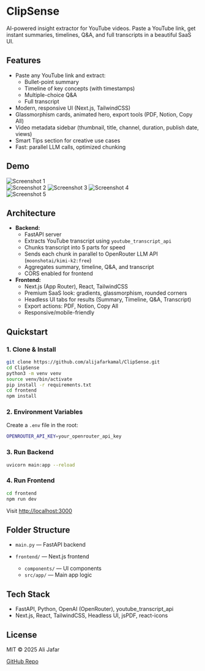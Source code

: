 
# ClipSense

AI-powered insight extractor for YouTube videos. Paste a YouTube link, get instant summaries, timelines, Q&A, and full transcripts in a beautiful SaaS UI.

## Features

- Paste any YouTube link and extract:
  - Bullet-point summary
  - Timeline of key concepts (with timestamps)
  - Multiple-choice Q&A
  - Full transcript
- Modern, responsive UI (Next.js, TailwindCSS)
- Glassmorphism cards, animated hero, export tools (PDF, Notion, Copy All)
- Video metadata sidebar (thumbnail, title, channel, duration, publish date, views)
- Smart Tips section for creative use cases
- Fast: parallel LLM calls, optimized chunking

## Demo

![Screenshot 1](https://github.com/user-attachments/assets/30ac20be-974b-4ba9-bdca-5e2b07404fc3)  
![Screenshot 2](https://github.com/user-attachments/assets/4af53e6d-6312-4900-a13b-d537b23f0987) 
![Screenshot 3](https://github.com/user-attachments/assets/59060c49-ac82-4b26-b34f-098c26ccf124) 
![Screenshot 4](https://github.com/user-attachments/assets/6ecf7797-5dd3-4be7-9ed5-e20dd90876d6)  
![Screenshot 5](https://github.com/user-attachments/assets/00c1b765-020f-47dd-a771-4ad84f4a2a77)  




## Architecture

- **Backend:**
  - FastAPI server
  - Extracts YouTube transcript using `youtube_transcript_api`
  - Chunks transcript into 5 parts for speed
  - Sends each chunk in parallel to OpenRouter LLM API (`moonshotai/kimi-k2:free`)
  - Aggregates summary, timeline, Q&A, and transcript
  - CORS enabled for frontend
- **Frontend:**
  - Next.js (App Router), React, TailwindCSS
  - Premium SaaS look: gradients, glassmorphism, rounded corners
  - Headless UI tabs for results (Summary, Timeline, Q&A, Transcript)
  - Export actions: PDF, Notion, Copy All
  - Responsive/mobile-friendly

## Quickstart

### 1. Clone & Install

```bash
git clone https://github.com/alijafarkamal/ClipSense.git
cd ClipSense
python3 -m venv venv
source venv/bin/activate
pip install -r requirements.txt
cd frontend
npm install
````

### 2. Environment Variables

Create a `.env` file in the root:

```bash
OPENROUTER_API_KEY=your_openrouter_api_key
```

### 3. Run Backend

```bash
uvicorn main:app --reload
```

### 4. Run Frontend

```bash
cd frontend
npm run dev
```

Visit [http://localhost:3000](http://localhost:3000)

## Folder Structure

* `main.py` — FastAPI backend
* `frontend/` — Next.js frontend

  * `components/` — UI components
  * `src/app/` — Main app logic

## Tech Stack

* FastAPI, Python, OpenAI (OpenRouter), youtube\_transcript\_api
* Next.js, React, TailwindCSS, Headless UI, jsPDF, react-icons

## License

MIT © 2025 Ali Jafar

[GitHub Repo](https://github.com/alijafarkamal/ClipSense)
